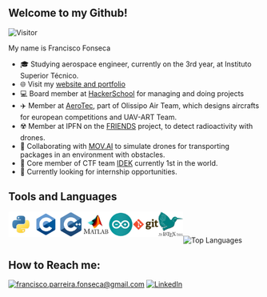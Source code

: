 
<!--
**franfrancisco9/franfrancisco9** is a ✨ _special_ ✨ repository because its `README.md` (this file) appears on your GitHub profile.

Here are some ideas to get you started:

- 🔭 I’m currently working on ...
- 🌱 I’m currently learning ...
- 👯 I’m looking to collaborate on ...
- 🤔 I’m looking for help with ...
- 💬 Ask me about ...
- 📫 How to reach me: ...
- 😄 Pronouns: ...
- ⚡ Fun fact: ...
-->
## Welcome to my Github!
![Visitor](https://visitor-badge.laobi.icu/badge?page_id=franfrancisco9.repoName)

My name is Francisco Fonseca
- 🎓 Studying aerospace engineer, currently on the 3rd year, at Instituto Superior Técnico.
- 🌐 Visit my [website and portfolio][website]
- 💻 Board member at [HackerSchool][hs] for managing and doing projects
- ✈️ Member at [AeroTec][aerotec], part of Olissipo Air Team, which designs aircrafts for european competitions and UAV-ART Team.
- ☢️ Member at  IPFN on the [FRIENDS][friends] project, to detect radioactivity with drones.
-  🤖 Collaborating with [MOV.AI][mov] to simulate drones for transporting packages in an environment with obstacles.
- 🚩 Core member of CTF team [IDEK][idek] currently 1st in the world.
- 👀 Currently looking for internship opportunities. 



## Tools and Languages
[<img align="left" alt="Python" width="50px" src="https://raw.githubusercontent.com/github/explore/80688e429a7d4ef2fca1e82350fe8e3517d3494d/topics/python/python.png" />][github]
[<img align="left" alt="C" width="50px" src="https://raw.githubusercontent.com/github/explore/80688e429a7d4ef2fca1e82350fe8e3517d3494d/topics/c/c.png" />][github]
[<img align="left" alt="C++" width="50px" src="https://raw.githubusercontent.com/github/explore/180320cffc25f4ed1bbdfd33d4db3a66eeeeb358/topics/cpp/cpp.png" />][github]
[<img align="left" alt="MATLAB" width="50px" src="https://raw.githubusercontent.com/github/explore/80688e429a7d4ef2fca1e82350fe8e3517d3494d/topics/matlab/matlab.png" />][github]
[<img align="left" alt="Arduino" width="50px" src="https://raw.githubusercontent.com/github/explore/80688e429a7d4ef2fca1e82350fe8e3517d3494d/topics/arduino/arduino.png" />][github]
[<img align="left" alt="Git" width="50px" src="https://raw.githubusercontent.com/github/explore/80688e429a7d4ef2fca1e82350fe8e3517d3494d/topics/git/git.png" />][github]
[<img align="left" alt="LATEX" width="50px" src="https://raw.githubusercontent.com/github/explore/80688e429a7d4ef2fca1e82350fe8e3517d3494d/topics/latex/latex.png" />][github]
<br />
<br />


<!--
![GitHub Stats](https://github-readme-stats.vercel.app/api?username=franfrancisco9&show_icons=true&bg_color=30,e96443,904e95&title_color=fff&text_color=fff&icon_color=fff&count_private=true)
-->
![Top Languages](https://github-readme-stats.vercel.app/api/top-langs/?username=franfrancisco9&theme=nord&count_private=true)

## How to Reach me:
<a href="mailto:francisco.parreira.fonseca@gmail.com">![francisco.parreira.fonseca@gmail.com](https://img.shields.io/badge/Gmail-D14836?style=for-the-badge&logo=gmail&logoColor=white)</a>
<a href="https://www.linkedin.com/in/francisco-fonseca-2309331b6/">![LinkedIn](https://img.shields.io/badge/LinkedIn-0077B5?style=for-the-badge&logo=linkedin&logoColor=white)</a>

[mov]: https://www.mov.ai
[friends]: https://www.ipfn.tecnico.ulisboa.pt/FRIENDS/
[aerotec]: https://aerotec.pt
[hs]: https://github.com/HackerSchool
[idek]: https://www.idek.team
[linkedin]: https://www.linkedin.com/in/francisco-fonseca-2309331b6/
[github]: https://github.com/franfrancisco9
[website]: https://www.ffengineeringsolutions.com
